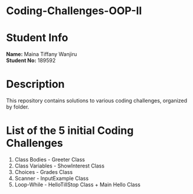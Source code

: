 # Coding-Challenges-OOP-II

# Student Info
**Name:** Maina Tiffany Wanjiru  
**Student No:** 189592

# Description
This repository contains solutions to various coding challenges, organized by folder. 

# List of the 5 initial Coding Challenges
1. Class Bodies - Greeter Class
2. Class Variables - ShowInterest Class
3. Choices - Grades Class
4. Scanner - InputExample Class
5. Loop-While - HelloTillStop Class + Main Hello Class